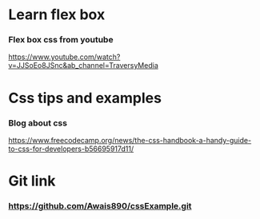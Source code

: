 # Learn flex box
### Flex box css from youtube

https://www.youtube.com/watch?v=JJSoEo8JSnc&ab_channel=TraversyMedia


# Css tips and examples
### Blog about css
https://www.freecodecamp.org/news/the-css-handbook-a-handy-guide-to-css-for-developers-b56695917d11/


# Git link
### https://github.com/Awais890/cssExample.git